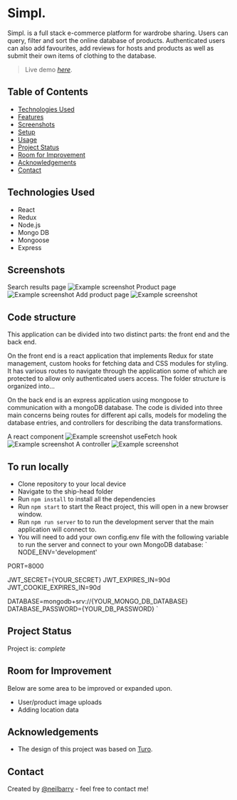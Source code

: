 # Simpl.

Simpl. is a full stack e-commerce platform for wardrobe sharing. Users can query, filter and sort the online database of products. Authenticated users can also add favourites, add reviews for hosts and products as well as submit their own items of clothing to the database.

> Live demo [_here_](https://simp-app.vercel.app/).

## Table of Contents

- [Technologies Used](#technologies-used)
- [Features](#features)
- [Screenshots](#screenshots)
- [Setup](#setup)
- [Usage](#usage)
- [Project Status](#project-status)
- [Room for Improvement](#room-for-improvement)
- [Acknowledgements](#acknowledgements)
- [Contact](#contact)
<!-- * [License](#license) -->

## Technologies Used

- React
- Redux
- Node.js
- Mongo DB
- Mongoose
- Express

## Screenshots

Search results page
![Example screenshot](https://i.imgur.com/80dweEb.png)
Product page
![Example screenshot](https://i.imgur.com/azTlRWO.png)
Add product page
![Example screenshot](https://i.imgur.com/aaAVesD.png)

## Code structure

This application can be divided into two distinct parts: the front end and the back end.

On the front end is a react application that implements Redux for state management, custom hooks for fetching data and CSS modules for styling. It has various routes to navigate through the application some of which are protected to allow only authenticated users access. The folder structure is organized into...

On the back end is an express application using mongoose to communication with a mongoDB database. The code is divided into three main concerns being routes for different api calls, models for modeling the database entries, and controllers for describing the data transformations.

A react component
![Example screenshot](https://i.imgur.com/80dweEb.png)
useFetch hook
![Example screenshot](https://i.imgur.com/azTlRWO.png)
A controller
![Example screenshot](https://i.imgur.com/aaAVesD.png)

## To run locally

- Clone repository to your local device
- Navigate to the ship-head folder
- Run `npm install` to install all the dependencies
- Run `npm start` to start the React project, this will open in a new browser window.
- Run `npm run server` to to run the development server that the main application will connect to.
- You will need to add your own config.env file with the following variable to run the server and connect to your own MongoDB database:
  `
  NODE_ENV='development'

PORT=8000

JWT_SECRET={YOUR_SECRET}
JWT_EXPIRES_IN=90d
JWT_COOKIE_EXPIRES_IN=90d

DATABASE=mongodb+srv://{YOUR_MONGO_DB_DATABASE}
DATABASE_PASSWORD={YOUR_DB_PASSWORD}
`

## Project Status

Project is: _complete_

## Room for Improvement

Below are some area to be improved or expanded upon.

- User/product image uploads
- Adding location data

## Acknowledgements

- The design of this project was based on [Turo](https://turo.com/ca/en).

## Contact

Created by [@neilbarry](https://www.neilbarry.com/) - feel free to contact me!
